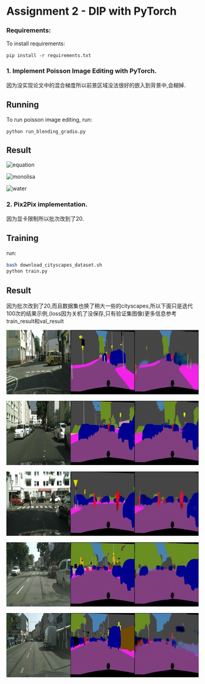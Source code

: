 # Assignment 2 - DIP with PyTorch



### Requirements:

To install requirements:

```setup
pip install -r requirements.txt
```



### 1. Implement Poisson Image Editing with PyTorch.



因为没实现论文中的混合梯度所以前景区域没法很好的嵌入到背景中,会糊掉.



## Running

To run poisson image editing, run:

```basic
python run_blending_gradio.py
```



## Result

![equation](E:\USTC\DIP\DIP-Teaching\Assignments\02_DIPwithPyTorch\equation.png)

![monolisa](E:\USTC\DIP\DIP-Teaching\Assignments\02_DIPwithPyTorch\monolisa.png)

![water](E:\USTC\DIP\DIP-Teaching\Assignments\02_DIPwithPyTorch\water.png)

### 2. Pix2Pix implementation.



因为显卡限制所以批次改到了20.



## Training

run:

```bash
bash download_cityscapes_dataset.sh
python train.py
```



## Result

因为批次改到了20,而且数据集也换了稍大一些的cityscapes,所以下面只是迭代100次的结果示例,(loss因为关机了没保存,只有验证集图像)更多信息参考train_result和val_result

![result_1](Pix2Pix\val_results\epoch_100\result_1.png)

![result_2](Pix2Pix\val_results\epoch_100\result_2.png)

![result_3](Pix2Pix\val_results\epoch_100\result_3.png)

![result_4](Pix2Pix\val_results\epoch_100\result_4.png)

![result_5](Pix2Pix\val_results\epoch_100\result_5.png)
